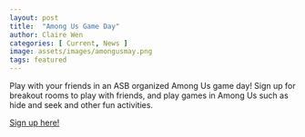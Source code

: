 ```yaml
---
layout: post
title:  "Among Us Game Day"
author: Claire Wen
categories: [ Current, News ]
image: assets/images/amongusmay.png
tags: featured
---
```



Play with your friends in an ASB organized Among Us game day! Sign up for breakout rooms to play with friends, and play games in Among Us such as hide and seek and other fun activities.


[Sign up here!](https://docs.google.com/document/d/1RIYuQKrT9MaYNl0GpPjfhJGuBrum-aK-zO33Pw56jzk/edit)
